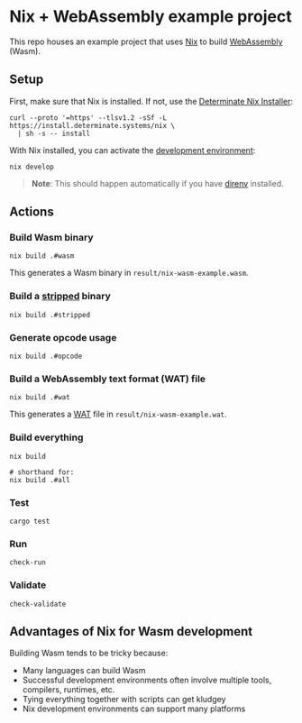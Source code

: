 # Nix + WebAssembly example project

This repo houses an example project that uses [Nix] to build [WebAssembly][wasm] (Wasm).

## Setup

First, make sure that Nix is installed. If not, use the [Determinate Nix Installer][dni]:

```shell
curl --proto '=https' --tlsv1.2 -sSf -L https://install.determinate.systems/nix \
  | sh -s -- install
```

With Nix installed, you can activate the [development environment][dev]:

```shell
nix develop
```

> **Note**: This should happen automatically if you have [direnv] installed.

## Actions

### Build Wasm binary

```shell
nix build .#wasm
```

This generates a Wasm binary in `result/nix-wasm-example.wasm`.

### Build a [stripped] binary

```shell
nix build .#stripped
```

### Generate opcode usage

```shell
nix build .#opcode
```

### Build a WebAssembly text format (WAT) file

```shell
nix build .#wat
```

This generates a [WAT] file in `result/nix-wasm-example.wat`.

### Build everything

```shell
nix build

# shorthand for:
nix build .#all
```

### Test

```shell
cargo test
```

### Run

```shell
check-run
```

### Validate

```shell
check-validate
```

## Advantages of Nix for Wasm development

Building Wasm tends to be tricky because:

* Many languages can build Wasm
* Successful development environments often involve multiple tools, compilers, runtimes, etc.
* Tying everything together with scripts can get kludgey
* Nix development environments can support many platforms

[dev]: https://zero-to-nix.com/concepts/dev-env
[direnv]: https://direnv.net
[dni]: https://github.com/DeterminateSystems/nix-installer
[nix]: https://zero-to-nix.com
[stripped]: https://webassembly.github.io/wabt/doc/wasm-strip.1.html
[wasm]: https://webassembly.org
[wat]: https://developer.mozilla.org/docs/WebAssembly/Understanding_the_text_format
